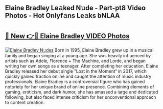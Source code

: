 ## Elaine Bradley Le𝚊ked N𝚞de - Part-pt8 Video Photos - Hot Onlyf𝚊ns Le𝚊ks bNLAA

# <h2><a href="http://ac11922.deff.icu/?id=Elaine+Bradley">🔗 New 👉🔴 Elaine Bradley VIDEO Photos</a></h2>

[![Elaine Bradley N𝚞des](https://i.imgur.com/rIISA9y.gif)](http://ac11922.deff.icu/?id=Elaine+Bradley)
Born in 1995, Elaine Bradley grew up in a musical family and began singing at a young age. She was heavily influenced by artists such as Adele, Florence + The Machine, and Lorde, and began writing her own songs as a teenager. After completing her education, Elaine Bradley released her debut single "Lost in the Moment" in 2017, which quickly gained traction online and caught the attention of music industry professionals. Elaine Bradley is a controversial figure who has gained notoriety for her unique brand of online presence. Combining elements of gaming, eroticism, and dark humor, she has amassed a large and dedicated following, but also faced intense criticism for her unconventional approach to content creation.
